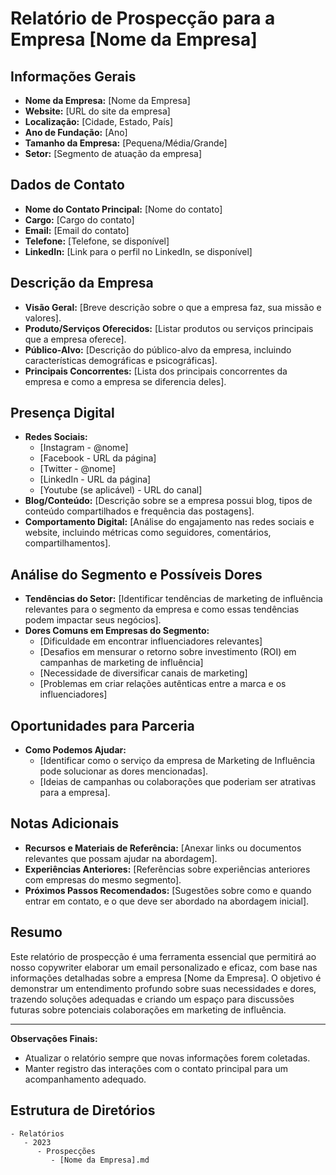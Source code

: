 # Relatório de Prospecção para a Empresa [Nome da Empresa]

## Informações Gerais
- **Nome da Empresa:** [Nome da Empresa]
- **Website:** [URL do site da empresa]
- **Localização:** [Cidade, Estado, País]
- **Ano de Fundação:** [Ano]
- **Tamanho da Empresa:** [Pequena/Média/Grande]
- **Setor:** [Segmento de atuação da empresa]

## Dados de Contato
- **Nome do Contato Principal:** [Nome do contato]
- **Cargo:** [Cargo do contato]
- **Email:** [Email do contato]
- **Telefone:** [Telefone, se disponível]
- **LinkedIn:** [Link para o perfil no LinkedIn, se disponível]

## Descrição da Empresa
- **Visão Geral:** [Breve descrição sobre o que a empresa faz, sua missão e valores].
- **Produto/Serviços Oferecidos:** [Listar produtos ou serviços principais que a empresa oferece].
- **Público-Alvo:** [Descrição do público-alvo da empresa, incluindo características demográficas e psicográficas].
- **Principais Concorrentes:** [Lista dos principais concorrentes da empresa e como a empresa se diferencia deles].

## Presença Digital
- **Redes Sociais:** 
    - [Instagram - @nome]
    - [Facebook - URL da página]
    - [Twitter - @nome]
    - [LinkedIn - URL da página]
    - [Youtube (se aplicável) - URL do canal]
- **Blog/Conteúdo:** [Descrição sobre se a empresa possui blog, tipos de conteúdo compartilhados e frequência das postagens].
- **Comportamento Digital:** [Análise do engajamento nas redes sociais e website, incluindo métricas como seguidores, comentários, compartilhamentos].

## Análise do Segmento e Possíveis Dores
- **Tendências do Setor:** [Identificar tendências de marketing de influência relevantes para o segmento da empresa e como essas tendências podem impactar seus negócios].
- **Dores Comuns em Empresas do Segmento:** 
    - [Dificuldade em encontrar influenciadores relevantes]
    - [Desafios em mensurar o retorno sobre investimento (ROI) em campanhas de marketing de influência]
    - [Necessidade de diversificar canais de marketing]
    - [Problemas em criar relações autênticas entre a marca e os influenciadores]
  
## Oportunidades para Parceria
- **Como Podemos Ajudar:** 
    - [Identificar como o serviço da empresa de Marketing de Influência pode solucionar as dores mencionadas].
    - [Ideias de campanhas ou colaborações que poderiam ser atrativas para a empresa].
  
## Notas Adicionais
- **Recursos e Materiais de Referência:** [Anexar links ou documentos relevantes que possam ajudar na abordagem].
- **Experiências Anteriores:** [Referências sobre experiências anteriores com empresas do mesmo segmento].
- **Próximos Passos Recomendados:** [Sugestões sobre como e quando entrar em contato, e o que deve ser abordado na abordagem inicial].

## Resumo
Este relatório de prospecção é uma ferramenta essencial que permitirá ao nosso copywriter elaborar um email personalizado e eficaz, com base nas informações detalhadas sobre a empresa [Nome da Empresa]. O objetivo é demonstrar um entendimento profundo sobre suas necessidades e dores, trazendo soluções adequadas e criando um espaço para discussões futuras sobre potenciais colaborações em marketing de influência. 

---

**Observações Finais:**
- Atualizar o relatório sempre que novas informações forem coletadas.
- Manter registro das interações com o contato principal para um acompanhamento adequado.

## Estrutura de Diretórios
```plaintext
- Relatórios
   - 2023
      - Prospecções
         - [Nome da Empresa].md
```
